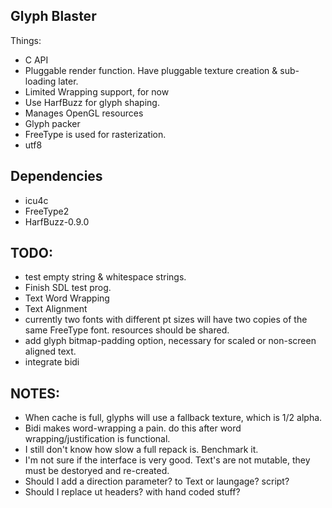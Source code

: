 Glyph Blaster
---------------

Things:
  * C API
  * Pluggable render function.  Have pluggable texture creation & sub-loading later.
  * Limited Wrapping support, for now
  * Use HarfBuzz for glyph shaping.
  * Manages OpenGL resources
  * Glyph packer
  * FreeType is used for rasterization.
  * utf8

Dependencies
-----------------
  * icu4c
  * FreeType2
  * HarfBuzz-0.9.0

TODO:
-----------------
* test empty string & whitespace strings.
* Finish SDL test prog.
* Text Word Wrapping
* Text Alignment
* currently two fonts with different pt sizes will have two copies of the same FreeType font.
  resources should be shared.
* add glyph bitmap-padding option, necessary for scaled or non-screen aligned text.
* integrate bidi

NOTES:
----------------
* When cache is full, glyphs will use a fallback texture, which is 1/2 alpha.
* Bidi makes word-wrapping a pain.  do this after word wrapping/justification is functional.
* I still don't know how slow a full repack is. Benchmark it.
* I'm not sure if the interface is very good.
  Text's are not mutable, they must be destoryed and re-created.
* Should I add a direction parameter? to Text or laungage? script?
* Should I replace ut headers? with hand coded stuff?
